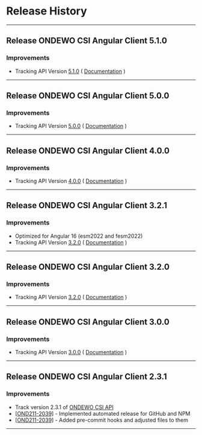 # Release History

***************** 
## Release ONDEWO CSI Angular Client 5.1.0 
 
### Improvements 
 * Tracking API Version [5.1.0](https://github.com/ondewo/ondewo-csi-api/releases/tag/5.1.0) ( [Documentation](https://ondewo.github.io/ondewo-csi-api/) ) 


***************** 
## Release ONDEWO CSI Angular Client 5.0.0 
 
### Improvements 
 * Tracking API Version [5.0.0](https://github.com/ondewo/ondewo-csi-api/releases/tag/5.0.0) ( [Documentation](https://ondewo.github.io/ondewo-csi-api/) ) 


***************** 
## Release ONDEWO CSI Angular Client 4.0.0 
 
### Improvements 
 * Tracking API Version [4.0.0](https://github.com/ondewo/ondewo-csi-api/releases/tag/4.0.0) ( [Documentation](https://ondewo.github.io/ondewo-csi-api/) ) 


***************** 

## Release ONDEWO CSI Angular Client 3.2.1

### Improvements

 * Optimized for Angular 16 (esm2022 and fesm2022)
 * Tracking API Version [3.2.0](https://github.com/ondewo/ondewo-csi-api/releases/tag/3.2.0) ( [Documentation](https://ondewo.github.io/ondewo-csi-api/) ) 

***************** 

## Release ONDEWO CSI Angular Client 3.2.0 
 
### Improvements

 * Tracking API Version [3.2.0](https://github.com/ondewo/ondewo-csi-api/releases/tag/3.2.0) ( [Documentation](https://ondewo.github.io/ondewo-csi-api/) ) 


***************** 
## Release ONDEWO CSI Angular Client 3.0.0 
 
### Improvements

 * Tracking API Version [3.0.0](https://github.com/ondewo/ondewo-csi-api/releases/tag/3.0.0) ( [Documentation](https://ondewo.github.io/ondewo-csi-api/) ) 

*****************

## Release ONDEWO CSI Angular Client 2.3.1

### Improvements
* Track version 2.3.1 of [ONDEWO CSI API](https://github.com/ondewo/ondewo-csi-api/releases/2.3.1)
* [[OND211-2039]](https://ondewo.atlassian.net/browse/OND211-2039) - Implemented automated release for GitHub and NPM
* [[OND211-2039]](https://ondewo.atlassian.net/browse/OND211-2039) - Added pre-commit hooks and adjusted files to them

*****************
